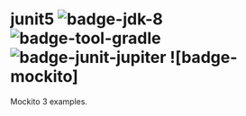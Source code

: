# junit5 ![badge-jdk-8] ![badge-tool-gradle] ![badge-junit-jupiter] ![badge-mockito]
Mockito 3 examples.

[badge-jdk-8]: https://img.shields.io/badge/jdk-8-lightgray.svg "JDK-8" 
[badge-tool-gradle]: https://img.shields.io/badge/tool-gradle-blue.svg "Gradle wrapper included"
[badge-tool-gradle]: https://img.shields.io/badge/tool-gradle-blue.svg "Gradle wrapper included"
[badge-junit-jupiter]: https://img.shields.io/badge/junit-platform-brightgreen.svg "JUnit Jupiter Engine"
